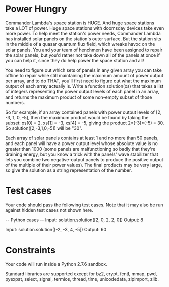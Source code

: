 Power Hungry
============

Commander Lambda's space station is HUGE. And huge space stations take a LOT of power. 
Huge space stations with doomsday devices take even more power. To help meet the station's power needs, 
Commander Lambda has installed solar panels on the station's outer surface. But the station sits in the 
middle of a quasar quantum flux field, which wreaks havoc on the solar panels. You and your team of henchmen 
have been assigned to repair the solar panels, but you'd rather not take down all of the panels at once if you 
can help it, since they do help power the space station and all!

You need to figure out which sets of panels in any given array you can take offline to repair while still 
maintaining the maximum amount of power output per array, and to do THAT, you'll first need to figure out 
what the maximum output of each array actually is. Write a function solution(xs) that takes a list of integers 
representing the power output levels of each panel in an array, and returns the maximum product of some 
non-empty subset of those numbers. 

So for example, if an array contained panels with power output levels of [2, -3, 1, 0, -5], 
then the maximum product would be found by taking the subset: xs[0] = 2, xs[1] = -3, xs[4] = -5, 
giving the product 2*(-3)*(-5) = 30.  So solution([2,-3,1,0,-5]) will be "30".

Each array of solar panels contains at least 1 and no more than 50 panels, and each panel will have a 
power output level whose absolute value is no greater than 1000 (some panels are malfunctioning so badly 
that they're draining energy, but you know a trick with the panels' wave stabilizer that lets you combine two 
negative-output panels to produce the positive output of the multiple of their power values). The final products
may be very large, so give the solution as a string representation of the number.

Test cases
==========
Your code should pass the following test cases.
Note that it may also be run against hidden test cases not shown here.

-- Python cases --
Input:
solution.solution([2, 0, 2, 2, 0])
Output:
    8

Input:
solution.solution([-2, -3, 4, -5])
Output:
    60


Constraints
==========
Your code will run inside a Python 2.7.6 sandbox.

Standard libraries are supported except for bz2, crypt, fcntl, mmap, pwd, pyexpat, select, signal, termios, 
thread, time, unicodedata, zipimport, zlib.